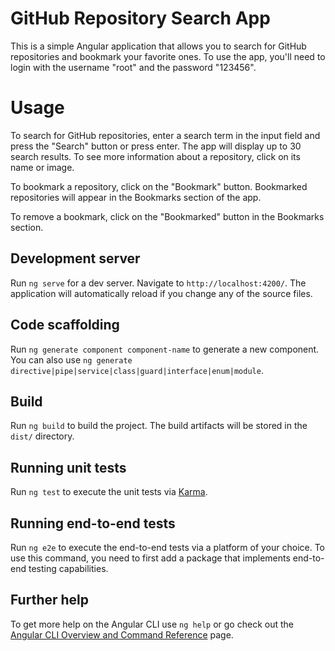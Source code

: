 # GitHub Repository Search App

This is a simple Angular application that allows you to search for GitHub repositories and bookmark your favorite ones.
To use the app, you'll need to login with the username "root" and the password "123456".

# Usage

To search for GitHub repositories, enter a search term in the input field and press the "Search" button or press enter. The app will display up to 30 search results. To see more information about a repository, click on its name or image.

To bookmark a repository, click on the "Bookmark" button. Bookmarked repositories will appear in the Bookmarks section of the app.

To remove a bookmark, click on the "Bookmarked" button in the Bookmarks section.

## Development server

Run `ng serve` for a dev server. Navigate to `http://localhost:4200/`. The application will automatically reload if you
change any of the source files.

## Code scaffolding

Run `ng generate component component-name` to generate a new component. You can also
use `ng generate directive|pipe|service|class|guard|interface|enum|module`.

## Build

Run `ng build` to build the project. The build artifacts will be stored in the `dist/` directory.

## Running unit tests

Run `ng test` to execute the unit tests via [Karma](https://karma-runner.github.io).

## Running end-to-end tests

Run `ng e2e` to execute the end-to-end tests via a platform of your choice. To use this command, you need to first add a
package that implements end-to-end testing capabilities.

## Further help

To get more help on the Angular CLI use `ng help` or go check out
the [Angular CLI Overview and Command Reference](https://angular.io/cli) page.
